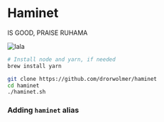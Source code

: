 # Haminet

IS GOOD, PRAISE RUHAMA

![lala](https://i.ibb.co/YhW0QyW/image.png)

```sh
# Install node and yarn, if needed
brew install yarn

git clone https://github.com/drorwolmer/haminet
cd haminet
./haminet.sh

```

### Adding `haminet` alias
